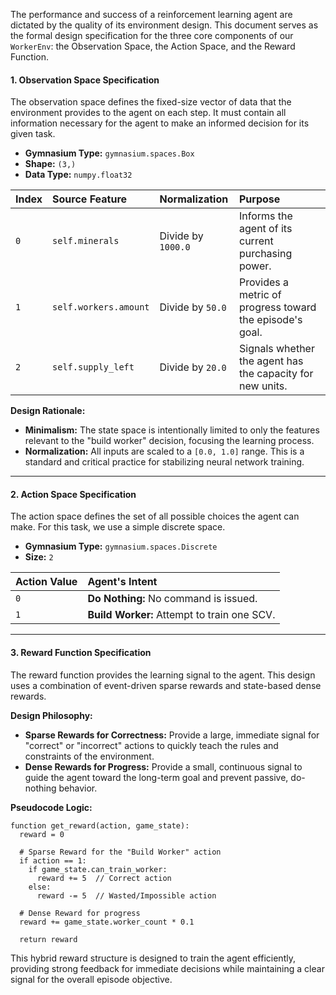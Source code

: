 The performance and success of a reinforcement learning agent are dictated by the quality of its environment design. This document serves as the formal design specification for the three core components of our `WorkerEnv`: the Observation Space, the Action Space, and the Reward Function.

#### **1. Observation Space Specification**

The observation space defines the fixed-size vector of data that the environment provides to the agent on each step. It must contain all information necessary for the agent to make an informed decision for its given task.

*   **Gymnasium Type:** `gymnasium.spaces.Box`
*   **Shape:** `(3,)`
*   **Data Type:** `numpy.float32`

| Index | Source Feature | Normalization | Purpose |
| :--- | :--- | :--- | :--- |
| `0` | `self.minerals` | Divide by `1000.0` | Informs the agent of its current purchasing power. |
| `1` | `self.workers.amount`| Divide by `50.0` | Provides a metric of progress toward the episode's goal. |
| `2` | `self.supply_left` | Divide by `20.0` | Signals whether the agent has the capacity for new units. |

**Design Rationale:**
*   **Minimalism:** The state space is intentionally limited to only the features relevant to the "build worker" decision, focusing the learning process.
*   **Normalization:** All inputs are scaled to a `[0.0, 1.0]` range. This is a standard and critical practice for stabilizing neural network training.

---

#### **2. Action Space Specification**

The action space defines the set of all possible choices the agent can make. For this task, we use a simple discrete space.

*   **Gymnasium Type:** `gymnasium.spaces.Discrete`
*   **Size:** `2`

| Action Value | Agent's Intent |
| :--- | :--- |
| `0` | **Do Nothing:** No command is issued. |
| `1` | **Build Worker:** Attempt to train one SCV. |

---

#### **3. Reward Function Specification**

The reward function provides the learning signal to the agent. This design uses a combination of event-driven sparse rewards and state-based dense rewards.

**Design Philosophy:**
*   **Sparse Rewards for Correctness:** Provide a large, immediate signal for "correct" or "incorrect" actions to quickly teach the rules and constraints of the environment.
*   **Dense Rewards for Progress:** Provide a small, continuous signal to guide the agent toward the long-term goal and prevent passive, do-nothing behavior.

**Pseudocode Logic:**
```
function get_reward(action, game_state):
  reward = 0

  # Sparse Reward for the "Build Worker" action
  if action == 1:
    if game_state.can_train_worker:
      reward += 5  // Correct action
    else:
      reward -= 5  // Wasted/Impossible action

  # Dense Reward for progress
  reward += game_state.worker_count * 0.1

  return reward
```

This hybrid reward structure is designed to train the agent efficiently, providing strong feedback for immediate decisions while maintaining a clear signal for the overall episode objective.